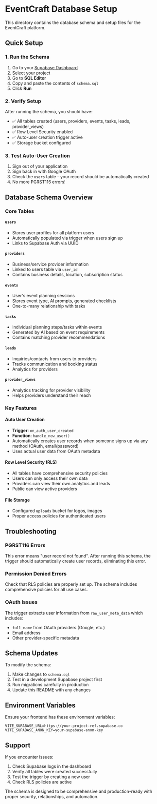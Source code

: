 # EventCraft Database Setup

This directory contains the database schema and setup files for the EventCraft platform.

## Quick Setup

### 1. Run the Schema
1. Go to your [Supabase Dashboard](https://supabase.com/dashboard)
2. Select your project
3. Go to **SQL Editor**
4. Copy and paste the contents of `schema.sql`
5. Click **Run**

### 2. Verify Setup
After running the schema, you should have:
- ✅ All tables created (users, providers, events, tasks, leads, provider_views)
- ✅ Row Level Security enabled
- ✅ Auto-user creation trigger active
- ✅ Storage bucket configured

### 3. Test Auto-User Creation
1. Sign out of your application
2. Sign back in with Google OAuth
3. Check the `users` table - your record should be automatically created
4. No more PGRST116 errors!

## Database Schema Overview

### Core Tables

#### `users`
- Stores user profiles for all platform users
- Automatically populated via trigger when users sign up
- Links to Supabase Auth via UUID

#### `providers`
- Business/service provider information
- Linked to users table via `user_id`
- Contains business details, location, subscription status

#### `events`
- User's event planning sessions
- Stores event type, AI prompts, generated checklists
- One-to-many relationship with tasks

#### `tasks`
- Individual planning steps/tasks within events
- Generated by AI based on event requirements
- Contains matching provider recommendations

#### `leads`
- Inquiries/contacts from users to providers
- Tracks communication and booking status
- Analytics for providers

#### `provider_views`
- Analytics tracking for provider visibility
- Helps providers understand their reach

### Key Features

#### Auto User Creation
- **Trigger**: `on_auth_user_created`
- **Function**: `handle_new_user()`
- Automatically creates user records when someone signs up via any method (OAuth, email/password)
- Uses actual user data from OAuth metadata

#### Row Level Security (RLS)
- All tables have comprehensive security policies
- Users can only access their own data
- Providers can view their own analytics and leads
- Public can view active providers

#### File Storage
- Configured `uploads` bucket for logos, images
- Proper access policies for authenticated users

## Troubleshooting

### PGRST116 Errors
This error means "user record not found". After running this schema, the trigger should automatically create user records, eliminating this error.

### Permission Denied Errors
Check that RLS policies are properly set up. The schema includes comprehensive policies for all use cases.

### OAuth Issues
The trigger extracts user information from `raw_user_meta_data` which includes:
- `full_name` from OAuth providers (Google, etc.)
- Email address
- Other provider-specific metadata

## Schema Updates

To modify the schema:
1. Make changes to `schema.sql`
2. Test in a development Supabase project first
3. Run migrations carefully in production
4. Update this README with any changes

## Environment Variables

Ensure your frontend has these environment variables:
```env
VITE_SUPABASE_URL=https://your-project-ref.supabase.co
VITE_SUPABASE_ANON_KEY=your-supabase-anon-key
```

## Support

If you encounter issues:
1. Check Supabase logs in the dashboard
2. Verify all tables were created successfully
3. Test the trigger by creating a new user
4. Check RLS policies are active

The schema is designed to be comprehensive and production-ready with proper security, relationships, and automation.